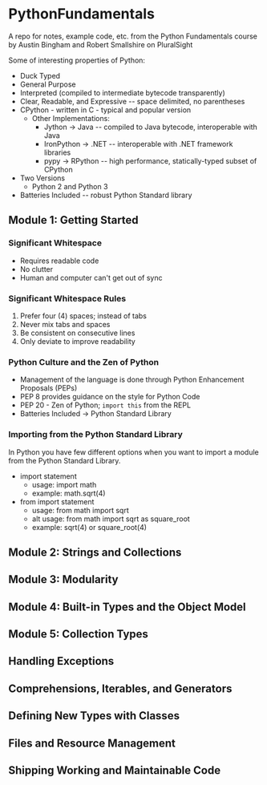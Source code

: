 # PythonFundamentals
A repo for notes, example code, etc. from the Python Fundamentals course by Austin Bingham and Robert Smallshire on PluralSight

Some of interesting properties of Python:

* Duck Typed
* General Purpose
* Interpreted (compiled to intermediate bytecode transparently)
* Clear, Readable, and Expressive -- space delimited, no parentheses
* CPython - written in C - typical and popular version
    * Other Implementations:
        * Jython -> Java -- compiled to Java bytecode, interoperable with Java
        * IronPython -> .NET -- interoperable with .NET framework libraries
        * pypy -> RPython -- high performance, statically-typed subset of CPython
* Two Versions
    * Python 2 and Python 3
* Batteries Included -- robust Python Standard library

## Module 1: Getting Started

### Significant Whitespace

* Requires readable code
* No clutter
* Human and computer can't get out of sync

### Significant Whitespace Rules

1. Prefer four (4) spaces; instead of tabs
2. Never mix tabs and spaces
3. Be consistent on consecutive lines
4. Only deviate to improve readability

### Python Culture and the Zen of Python

* Management of the language is done through Python Enhancement Proposals (PEPs)
* PEP 8 provides guidance on the style for Python Code
* PEP 20 - Zen of Python; `import this` from the REPL
* Batteries Included -> Python Standard Library

### Importing from the Python Standard Library

In Python you have few different options when you want to import a module from the Python Standard Library.

* import statement
    * usage: import math
    * example: math.sqrt(4)
* from import statement
    * usage:  from math import sqrt
    * alt usage: from math import sqrt as square_root
    * example: sqrt(4) or square_root(4)



## Module 2: Strings and Collections

## Module 3: Modularity

## Module 4: Built-in Types and the Object Model

## Module 5: Collection Types

## Handling Exceptions

## Comprehensions, Iterables, and Generators

## Defining New Types with Classes

## Files and Resource Management

## Shipping Working and Maintainable Code

